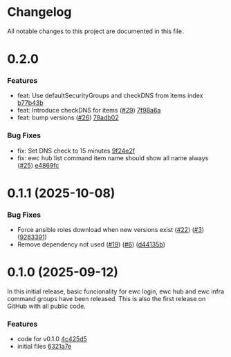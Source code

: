 # Changelog

All notable changes to this project are documented in this file.

# 0.2.0

### Features

- feat: Use defaultSecurityGroups and checkDNS from items index [b77b43b](https://github.com/ewcloud/ewccli/commit/b77b43b3916438e476606b58b965712bc08a407d)
- feat: Introduce checkDNS for items ([#29](https://github.com/ewcloud/ewccli/pull/29)) [7f98a6a](https://github.com/ewcloud/ewccli/commit/7f98a6ab9dcb96825f259663aac8445daaee1b1d)
- feat: bump versions ([#26](https://github.com/ewcloud/ewccli/pull/26)) [78adb02](https://github.com/ewcloud/ewccli/commit/78adb024771c7a3bc8da83c1325c51a171259557)

### Bug Fixes
- fix: Set DNS check to 15 minutes [9f24e2f](https://github.com/ewcloud/ewccli/commit/9f24e2f5a7584db980eb0863fc9ab57521536151)
- fix: ewc hub list command item name should show all name always ([#25](https://github.com/ewcloud/ewccli/pull/25)) [e4869fc](https://github.com/ewcloud/ewccli/commit/e4869fcd4757910160ec68894417fae76ca622b5)


# 0.1.1 (2025-10-08)

### Bug Fixes

* Force ansible roles download when new versions exist ([#22](https://github.com/ewcloud/ewccli/pull/22)) ([#3](https://github.com/ewcloud/ewccli/issues/3)) ([9263391](https://github.com/ewcloud/ewccli/commit/92633917a71d3cf5cf6aea23f4fef83e052f3f92))
* Remove dependency not used ([#19](https://github.com/ewcloud/ewccli/pull/19)) ([#6](https://github.com/ewcloud/ewccli/issues/6)) ([d44135b](https://github.com/ewcloud/ewccli/commit/d44135bbaf8864722dc324f201d0ad4f61c5a89d))

# 0.1.0 (2025-09-12)

In this initial release, basic funcionality for ewc login, ewc hub and ewc infra command groups have been released. This is also the first release on GitHub with all public code.

### Features

* code for v0.1.0 [4c425d5](https://github.com/ewcloud/ewccli/commit/4c425d57e0d24a64161c8faddb59643107547625)
* initial files [6321a7e](https://github.com/ewcloud/ewccli/commit/6321a7e8b42e68e0b19042f42382e8ad030f469a)
